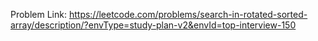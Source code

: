 Problem Link: https://leetcode.com/problems/search-in-rotated-sorted-array/description/?envType=study-plan-v2&envId=top-interview-150

```

```
